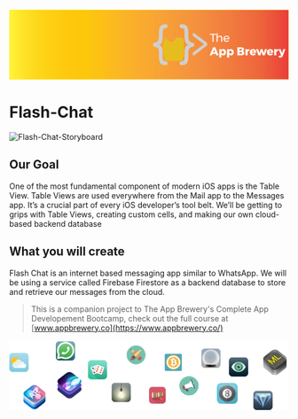 ![App Brewery Banner](Documentation/AppBreweryBanner.png)

# Flash-Chat

<img width="510" alt="Flash-Chat-Storyboard" src="https://user-images.githubusercontent.com/63799020/164351996-9a36eb32-6e69-4741-b511-9c2bd599cf0b.png">

## Our Goal

One of the most fundamental component of modern iOS apps is the Table View. Table Views are used everywhere from the Mail app to the Messages app. It’s a crucial part of every iOS developer’s tool belt. We’ll be getting to grips with Table Views, creating custom cells, and making our own cloud-based backend database

## What you will create

Flash Chat is an internet based messaging app similar to WhatsApp. We will be using a service called Firebase Firestore as a backend database to store and retrieve our messages from the cloud. 

>This is a companion project to The App Brewery's Complete App Developement Bootcamp, check out the full course at [www.appbrewery.co](https://www.appbrewery.co/)

![End Banner](Documentation/readme-end-banner.png)
